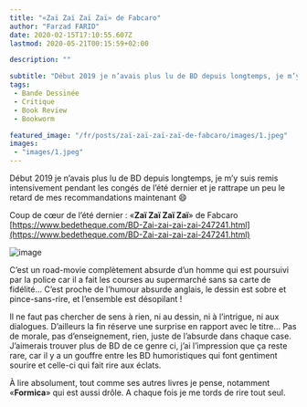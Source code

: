 ```yaml
---
title: "«Zaï Zaï Zaï Zaï» de Fabcaro"
author: "Farzad FARID"
date: 2020-02-15T17:10:55.607Z
lastmod: 2020-05-21T00:15:59+02:00

description: ""

subtitle: "Début 2019 je n’avais plus lu de BD depuis longtemps, je m’y suis remis intensivement pendant les congés de l’été dernier et je rattrape…"
tags:
 - Bande Dessinée
 - Critique
 - Book Review
 - Bookworm

featured_image: "/fr/posts/zaï-zaï-zaï-zaï-de-fabcaro/images/1.jpeg" 
images:
 - "images/1.jpeg"
---
```


Début 2019 je n’avais plus lu de BD depuis longtemps, je m’y suis remis intensivement pendant les congés de l’été dernier et je rattrape un peu le retard de mes recommandations maintenant 😄

Coup de cœur de l’été dernier : «**Zaï Zaï Zaï Zaï**» de Fabcaro [https://www.bedetheque.com/BD-Zai-zai-zai-zai-247241.html](https://www.bedetheque.com/BD-Zai-zai-zai-zai-247241.html)




![image](images/1.jpeg#layoutTextWidth)



C’est un road-movie complètement absurde d’un homme qui est poursuivi par la police car il a fait les courses au supermarché sans sa carte de fidélité… C’est proche de l’humour absurde anglais, le dessin est sobre et pince-sans-rire, et l’ensemble est désopilant !

Il ne faut pas chercher de sens à rien, ni au dessin, ni à l’intrigue, ni aux dialogues. D’ailleurs la fin réserve une surprise en rapport avec le titre… Pas de morale, pas d’enseignement, rien, juste de l’absurde dans chaque case. J’aimerais trouver plus de BD de ce genre ci, j’ai l’impression que ça reste rare, car il y a un gouffre entre les BD humoristiques qui font gentiment sourire et celle-ci qui fait rire aux éclats.

À lire absolument, tout comme ses autres livres je pense, notamment «**Formica**» qui est aussi drôle. A chaque fois je me tords de rire tout seul.
